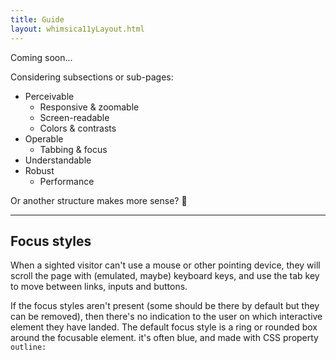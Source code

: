```yaml
---
title: Guide
layout: whimsica11yLayout.html
---
```


Coming soon...

Considering subsections or sub-pages:
- Perceivable
  - Responsive & zoomable
  - Screen-readable
  - Colors & contrasts
- Operable
  - Tabbing & focus
- Understandable
- Robust
  - Performance

Or another structure makes more sense? 🤔

___ 

## Focus styles

When a sighted visitor can't use a mouse or other pointing device, they will scroll the page with (emulated, maybe) keyboard keys, and use the tab key to move between links, inputs and buttons.

If the focus styles aren't present (some should be there by default but they can be removed), then there's no indication to the user on which interactive element they have landed. The default focus style is a ring or rounded box around the focusable element. it's often blue, and made with CSS property `outline:`